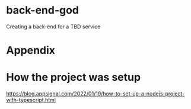 # back-end-god

Creating a back-end for a TBD service

# Appendix

# How the project was setup

https://blog.appsignal.com/2022/01/19/how-to-set-up-a-nodejs-project-with-typescript.html
